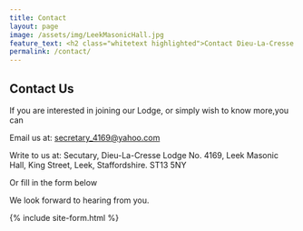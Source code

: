 ```yaml
---
title: Contact
layout: page
image: /assets/img/LeekMasonicHall.jpg
feature_text: <h2 class="whitetext highlighted">Contact Dieu-La-Cresse Lodge No. 4169</h2>
permalink: /contact/
---
```

## Contact Us

If you are interested in joining our Lodge, or simply wish to know more,you can

Email us at: secretary_4169@yahoo.com

Write to us at:
Secutary,
Dieu-La-Cresse Lodge No. 4169,
Leek Masonic Hall,
King Street,
Leek,
Staffordshire.
ST13 5NY

Or fill in the form below

We look forward to hearing from you.

{% include site-form.html %}

